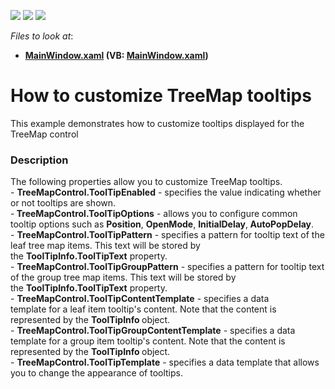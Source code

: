 <!-- default badges list -->
![](https://img.shields.io/endpoint?url=https://codecentral.devexpress.com/api/v1/VersionRange/128572039/15.2.4%2B)
[![](https://img.shields.io/badge/Open_in_DevExpress_Support_Center-FF7200?style=flat-square&logo=DevExpress&logoColor=white)](https://supportcenter.devexpress.com/ticket/details/T308914)
[![](https://img.shields.io/badge/📖_How_to_use_DevExpress_Examples-e9f6fc?style=flat-square)](https://docs.devexpress.com/GeneralInformation/403183)
<!-- default badges end -->
<!-- default file list -->
*Files to look at*:

* **[MainWindow.xaml](./CS/TreeMapToolTipSample/MainWindow.xaml) (VB: [MainWindow.xaml](./VB/TreeMapToolTipSample/MainWindow.xaml))**
<!-- default file list end -->
# How to customize TreeMap tooltips


This example demonstrates how to customize tooltips displayed for the TreeMap control


<h3>Description</h3>

<p>The following properties allow you to customize TreeMap tooltips.<br />-&nbsp;<strong>TreeMapControl.ToolTipEnabled</strong>&nbsp;- specifies the value indicating whether or not tooltips are shown.<br />-<strong>&nbsp;TreeMapControl.ToolTipOptions</strong>&nbsp;- allows you to configure common tooltip options such as&nbsp;<strong>Position</strong>,&nbsp;<strong>OpenMode</strong>,&nbsp;<strong>InitialDelay</strong>,<strong>&nbsp;AutoPopDelay</strong>.<br />-&nbsp;<strong>TreeMapControl.ToolTipPattern</strong>&nbsp;- specifies a pattern for tooltip text of the leaf tree map items. This text will be stored by the&nbsp;<strong>ToolTipInfo.ToolTipText</strong>&nbsp;property.<br />-&nbsp;<strong>TreeMapControl.ToolTipGroupPattern</strong>&nbsp;- specifies a pattern for tooltip text of the&nbsp;group&nbsp;tree map items. This text will be stored by the&nbsp;<strong>ToolTipInfo.ToolTipText</strong>&nbsp;property.<br />-&nbsp;<strong>TreeMapControl.ToolTipContentTemplate</strong>&nbsp;- specifies&nbsp;a data template&nbsp;for&nbsp;a leaf item&nbsp;tooltip's content. Note that the content is represented by the&nbsp;<strong>ToolTipInfo&nbsp;</strong>object.<br />-&nbsp;<strong>TreeMapControl.ToolTipGroupContentTemplate</strong>&nbsp;-&nbsp;specifies a data template&nbsp;for a&nbsp;group&nbsp;item&nbsp;tooltip's content. Note that the content is represented by the&nbsp;<strong>ToolTipInfo&nbsp;</strong>object.<br />- <strong>TreeMapControl.ToolTipTemplate</strong> - specifies a data template that allows you to change the appearance of tooltips.</p>

<br/>


